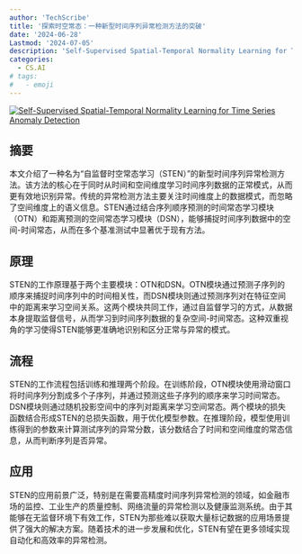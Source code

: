 ```yaml
---
author: 'TechScribe'
title: '探索时空常态：一种新型时间序列异常检测方法的突破'
date: '2024-06-28'
Lastmod: '2024-07-05'
description: 'Self-Supervised Spatial-Temporal Normality Learning for Time Series Anomaly Detection'
categories:
  - CS.AI
# tags:
#   - emoji
---
```


[![Self-Supervised Spatial-Temporal Normality Learning for Time Series Anomaly Detection](https://arxiv-research-1301205113.cos.ap-guangzhou.myqcloud.com/images/2406.19770v1.pdf_0.jpg)](https://arxiv.org/abs/2406.19770v1)

## 摘要

本文介绍了一种名为“自监督时空常态学习（STEN）”的新型时间序列异常检测方法。该方法的核心在于同时从时间和空间维度学习时间序列数据的正常模式，从而更有效地识别异常。传统的异常检测方法主要关注时间维度上的数据模式，而忽略了空间维度上的语义信息。STEN通过结合序列顺序预测的时间常态学习模块（OTN）和距离预测的空间常态学习模块（DSN），能够捕捉时间序列数据中的空间-时间常态，从而在多个基准测试中显著优于现有方法。<!--more-->

## 原理

STEN的工作原理基于两个主要模块：OTN和DSN。OTN模块通过预测子序列的顺序来捕捉时间序列中的时间相关性，而DSN模块则通过预测序列对在特征空间中的距离来学习空间关系。这两个模块共同工作，通过自监督学习的方式，从数据本身提取监督信号，从而学习到时间序列数据的复杂空间-时间常态。这种双重视角的学习使得STEN能够更准确地识别和区分正常与异常的模式。

## 流程

STEN的工作流程包括训练和推理两个阶段。在训练阶段，OTN模块使用滑动窗口将时间序列分割成多个子序列，并通过预测这些子序列的顺序来学习时间常态。DSN模块则通过随机投影空间中的序列对距离来学习空间常态。两个模块的损失函数结合形成STEN的总损失函数，用于优化模型参数。在推理阶段，模型使用训练得到的参数来计算测试序列的异常分数，该分数结合了时间和空间维度的常态信息，从而判断序列是否异常。

## 应用

STEN的应用前景广泛，特别是在需要高精度时间序列异常检测的领域，如金融市场的监控、工业生产的质量控制、网络流量的异常检测以及健康监测系统。由于其能够在无监督环境下有效工作，STEN为那些难以获取大量标记数据的应用场景提供了强大的解决方案。随着技术的进一步发展和优化，STEN有望在更多领域实现自动化和高效率的异常检测。